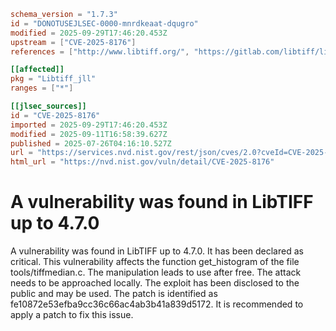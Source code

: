 ```toml
schema_version = "1.7.3"
id = "DONOTUSEJLSEC-0000-mnrdkeaat-dqugro"
modified = 2025-09-29T17:46:20.453Z
upstream = ["CVE-2025-8176"]
references = ["http://www.libtiff.org/", "https://gitlab.com/libtiff/libtiff/-/commit/fe10872e53efba9cc36c66ac4ab3b41a839d5172", "https://gitlab.com/libtiff/libtiff/-/issues/707", "https://gitlab.com/libtiff/libtiff/-/merge_requests/727", "https://vuldb.com/?ctiid.317590", "https://vuldb.com/?id.317590", "https://vuldb.com/?submit.621796"]

[[affected]]
pkg = "Libtiff_jll"
ranges = ["*"]

[[jlsec_sources]]
id = "CVE-2025-8176"
imported = 2025-09-29T17:46:20.453Z
modified = 2025-09-11T16:58:39.627Z
published = 2025-07-26T04:16:10.527Z
url = "https://services.nvd.nist.gov/rest/json/cves/2.0?cveId=CVE-2025-8176"
html_url = "https://nvd.nist.gov/vuln/detail/CVE-2025-8176"
```

# A vulnerability was found in LibTIFF up to 4.7.0

A vulnerability was found in LibTIFF up to 4.7.0. It has been declared as critical. This vulnerability affects the function get_histogram of the file tools/tiffmedian.c. The manipulation leads to use after free. The attack needs to be approached locally. The exploit has been disclosed to the public and may be used. The patch is identified as fe10872e53efba9cc36c66ac4ab3b41a839d5172. It is recommended to apply a patch to fix this issue.


